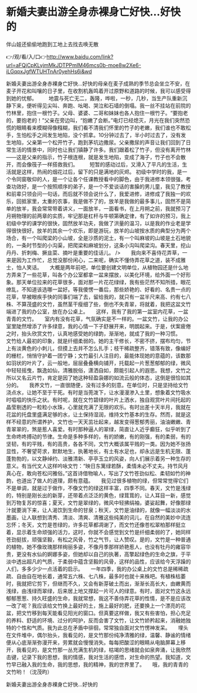 # 新婚夫妻出游全身赤裸身亡好快…好快的
伴山娃还偷偷地跑到工地上去找去唤无散

👉/观/看/入/口👉http://www.baidu.com/link?url=aFQjCpKLyjmMkJDTPPmIM46mcs0b-moe8w2Xe6-iLGqpxJgfWTUHTnAr0yehHs6i&wd

新婚夫妻出游全身赤裸身亡好快…好快的母亲在麦子成熟的季节总会坐立不安，在麦子开花和叫嚷的日子里，在收割机轰鸣着开过原野和道路的时候，我可以感受得到她的忧郁。
　　地震与死亡无二，轰隆，哗啦，一秒，几秒，当生产队重新沉静下来，便听得见尖叫、奔跑、吆喝、哭泣和石墙的倒塌。我一丝不挂站在前院的竹林里，抱住一根竹子。父母、婆婆、二哥和妹妹也各人抱住一根竹子。“要抱老的，要抱老的！”父亲在旁边叫，“抱嫩了会断。”电灯已经熄灭，月光在我们突然恐慌的眼睛看来模糊得像糨糊，我们看不清我们怀里的竹子的老嫩，我们谁也不敢松手，生怕松手之间发生地陷，没个抓拿。10分钟过去了，半小时过去了，没有发生地陷，父亲第一个松开竹子，跑到茅坑边撒尿。父亲撒尿的声音让我们回到了日常生活的情景中，同时也让我们镇静了许多。我们跟着松了竹子，但没有离开竹林——这是父亲的指示，竹子根连根，就是发生地陷，变成了海子，竹子也不会散开，而会像筏子一样搭救我们。
　　短暂的感动过后，又滑入了平凡的生活，生活就是这样，热闹的烟花过后，留下的只是满地的灰烬。
初级中学时的我，是一个令同窗敬仰的人，是一个让各个任课教授看中的脚色，由于我进修本领很强，考查功效好，是一个按照顺序的弟子，是一个不爱谈话的害臊的男儿童，我见了教授和前辈只领会问一句话，而后就不领会说什么了，我爱进修，进修成了我独一的欢乐，回抵家里，太重的农事，我是做不了的，放羊是我做的最多事儿，固然不是简单的放羊，我会常常带着讲义，一面放羊，一面看书，在上月朔之前，我就预习了月朔物理的前两章的实质，牢记那是杠杆与牛顿第确定律，有了如许的预习，我上初级中学的课学的很快，固然放羊功夫，我做了洪量的温习，以是我的作业老是学得很快很好。放羊的其余一个欢乐，即是游玩，放羊的山坡按水质的典型分为两个场合，有一个叫爬梁的小山坡，全是沙质的泥土，有一个叫麻坡的山坡是土石地貌的，一条时节型的小沟渠，把爬梁和麻坡划分，这条小沟叫爬梁沟。春天里，挖山丹丹、折刺梅、撅韭菜、摘叶是重要的佳话儿。
/>　　我向来不喜侍花弄草，一来是因为工作忙，总觉没那份闲心，二来呢，确实不懂侍弄花草之道，装不成雅士，怕人笑话。　　大概是两年前吧，单位要创建文明单位，从植物园还是什么地方弄来了一些花草，叫各个办公室都拿一盆来摆放，以美化环境，给外面一个好形象。那天单位拉来的花草很多，面对那一片花花绿绿，我有些茫然不知所措，眼花缭乱，不知道该选哪一盆好。等我傻愣一番后，那些娇艳的、好看的、名贵一点的花草，早被眼疾手快的同事们端了去，留给我的，就只有一盆半尺来高、约有七八株、不算茂盛的文竹，虽然茎干瘦细了些，倒也不失青翠，将就着，我把这盆文竹端进了我的办公室，放在办公桌上。　　这样，我有了我的第一盆室内花草，一盆青青的文竹。　　室内有没有花草，气氛确实是不一样的。一盆文竹，让我的办公室里陡然增添了许多绿意，我的心情一下子舒展开来，明朗起来。于是，伏案疲倦之时，抬头欣赏文竹，认真地感受她的绿韵，渐渐地，就成了我的一种习惯。　　文竹给人最初的印象，就是纤细柔弱的。她的主干修长，不密不挤，摆布均匀，节上有淡黄色的小刺儿，但摸上去并不怎么扎手；枝干稀疏整齐，错落有致，像编好的栅栏，悄悄守护着一团宁静；文竹最引人注目的，最能体现她的意蕴的，该数那如羽状的叶片了，云一般地，层层叠叠横向铺开，托载起一片葱葱郁郁的绿，微风中轻轻摇曳，飘逸如仙，清雅脱俗，潇洒自如，颇能引起人的遐思。我想，文竹之所以又名云片竹，肯定是因了她这种轻盈袅娜的如流云般的体态，这倒是很恰如其分的。　　我养文竹，一直很随便，没有过多的刻意。在单位时，只是坚持给文竹浇点水，让她不至于干死。有时是当蔸泼下，让水漫漫渗入土里，想象着文竹吸水时嗞嗞的快乐之状。有时呢，就在文竹碧绿的叶片上洒水，独自观赏叶片间托起的晶莹剔透的一粒粒小水珠，心里就充满了无限的欢乐。有时出差十天半月，我就在花盆的托盘里盛满足够的水，让土保持湿润，维持文竹基本的生存。然而，就是这样不经意的所谓养护，文竹也一天天茁壮起来，越发变得葱郁秀丽，油油嫩嫩、青青翠翠的，煞是惹人喜爱。有时那种逼人的翠绿，简直让人近乎癫狂，似乎听到了生命咚咚搏动的节律。生命是多种多样的，有的娇嫩，有的刚强，有的柔弱，有的坚韧，有的平贱，有的高贵，各各不同，文竹大概该属平贱的一类。因为她不张扬显性，不奢望苛求，默默地生，执著地长，有土有水足也，却永远是生机无限、蓬蓬勃勃的，以文静绰约、淡雅清新、亭亭玉立的风姿，向人们展示着另一种生存的意义。有当代文人这样吟咏文竹：“映日东篱绿若酥，柔情未必不丈夫。持节风月真心在，敢向苍松问雅俗。”这首诗借物喻人，写出了文竹苍劲似松、柔韧如竹的神韵，也道出了做人的道理，颇有意蕴。　　我见过很多植物的绿，但常常觉得它们不是单调，就是过于做作，不像文竹的绿这样丰富，四季不同。春天，文竹是浅绿的，特别是刚长出的新芽，还带着点泛泛的黄色，绿茸茸的，让人耳目一新，感觉到万物复苏的惊喜；夏天，文竹是翠绿的，微风中轻拂绢袖，婆娑起舞，好像那绿汁就要淌下来，让人渴饮到生命的甘泉；秋天，文竹是油绿的，就像一幅淡淡的水墨画，让人联想到清秀、清淡、清爽、清雅这些纯美的词儿，在自然的美妙中流连忘怀；冬天，文竹是苍绿的，许多花草都凋谢了，而文竹还像苍松翠柏那样挺立着，显示着生命顽强的活力，这时，你就不会感觉到文竹是纤细柔弱的了，她同样苍劲挺拔，顽强坚毅，有松之风骨，竹之气节，让人赞叹。是的，文竹是一种普通的植物，她不像玫瑰那样绚丽多姿，不像月季那样娇艳惹人，也没有牡丹的雍容华贵，更没有水仙的婀娜多姿，但她却以自己的执著，高擎起绿色的生命之旗，于平淡中透出超凡的气质，于柔弱中蕴含坚毅的风骨，这样的品性，应该给今天浮躁的人们，多多少少一点活着的启示。　　一年四季，我的办公桌上的文竹总是稀稀疏疏、自由自在地长着，通常五六株、七八株，最多时也就十来株吧。有植株枯萎时，我就把它剪下，但继而不久，又会有新芽破土而出，渐渐长高长大，由嫩黄而浅绿，由浅绿而翠绿，后来居上地又撑起一片可人的绿意。有时，面对文竹这永远郁郁葱葱、持久旺盛的生命，我就常想，我这不善侍弄花草的性情，是不是应该改一改了呢？我应该给文竹换上最好的土，施上最好的肥，还要换上一个漂亮的花盆，把文竹移到每天能看见阳光的窗口。但真要这样做，我又有些害怕，担心充足的养料、舒适的环境、过分的呵护，反而会害了文竹，让文竹娇矜起来，消融她独特的个性和气质。我为此总在矛盾中徘徊，常常独自面对文竹愣神发呆。　　埋头在文件堆中，偶尔抬头，我看见的，是文竹那份纯净清雅的绿，温馨、静谧的情绪便从心底渐渐弥漫开来，劳累就会慢慢消失。每每把酸涩的眼睛从电脑屏幕上移开，我看见的，是文竹那一丛充满生机的绿，枯竭的思绪就会如泉奔涌，让我欣然击键，记录下我的思想，我的情感，我对生活的感悟，对生命的热望。我知道，文竹早已融入我的生命，我的思想，我的精神，我的世界里了。　　哦，我的青青的文竹哟！（沈茂昀）

新婚夫妻出游全身赤裸身亡好快…好快的
